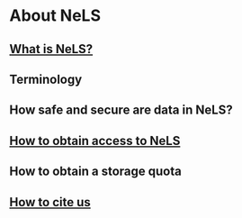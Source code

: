 # About NeLS

## [What is NeLS?](./What_is_NeLS.md)

## Terminology

## How safe and secure are data in NeLS?

## [How to obtain access to NeLS](./How_to_obtain_access_to_NeLS.md)

## How to obtain a storage quota

## [How to cite us](How_to_cite_us.md)